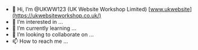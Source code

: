 - 👋 Hi, I’m @UKWW123 (UK Website Workshop Limited) [www.ukwebsite](https://ukwebsiteworkshop.co.uk/)
- 👀 I’m interested in ...
- 🌱 I’m currently learning ...
- 💞️ I’m looking to collaborate on ...
- 📫 How to reach me ...

<!---
UKWW123/UKWW123 is a ✨ special ✨ repository because its `README.md` (this file) appears on your GitHub profile.
You can click the Preview link to take a look at your changes.
--->
